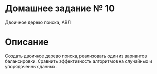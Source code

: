 # Домашнее задание № 10
Двоичное дерево поиска, АВЛ

# Описание
Создать двоичное дерево поиска, реализовать один из вариантов балансировки.
Сравнить эффективность алгоритмов на случайных и упорядоченных данных.
